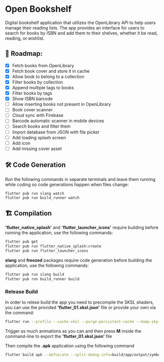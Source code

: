 # Open Bookshelf
Digital bookshelf application that utilizes the OpenLibrary API to help users manage their reading lists. The app provides an interface for users to search for books by ISBN and add them to their shelves, whether it be read, reading, or wishlist.

## 📝 Roadmap:
- [X] Fetch books from OpenLibrary
- [X] Fetch book cover and store it in cache
- [X] Allow book to belong to a collection
- [X] Filter books by collection
- [X] Append multiple tags to books
- [X] Filter books by tags
- [X] Show ISBN barcode
- [ ] Allow inserting books not present in OpenLibrary
- [ ] Book cover scanner
- [ ] Cloud sync with Firebase
- [ ] Barcode automatic scanner in mobile devices
- [ ] Search books and filter them
- [ ] Import database from JSON with file picker
- [ ] Add loading splash screen
- [ ] Add icon
- [ ] Add missing cover asset

## 🛠️ Code Generation
Run the following commands in separate terminals and leave them running while coding so code generations happen when files change:

	flutter pub run slang watch
	flutter pub run build_runner watch

## 🏗️ Compilation

__'flutter_native_splash'__ and __'flutter_launcher_icons'__ require building before running the application, use the following commands:

```sh
flutter pub get
flutter pub run flutter_native_splash:create
flutter pub run flutter_launcher_icons
```

__slang__ and __freezed__ packages require code generation before building the application, use the following commands:
```sh
flutter pub run slang build
flutter pub run build_runner build
```

### Release Build
In order to relese build the app you need to precompile the SKSL shaders, you can use the provided __'flutter_01.sksl.json'__ file or provide your own via the command:
```sh
flutter run --profile --cache-sksl --purge-persistent-cache --dump-skp-on-shader-compilation
```
Trigger as much animations as you can and then press __M__ inside the command-line to export the __'flutter_01.sksl.json'__ file

Then compile the __.apk__ application using the following command
```sh
flutter build apk --obfuscate --split-debug-info=build/app/output/symbols --no-track-widget-creation --release --bundle-sksl-path flutter_01.sksl.json --no-tree-shake-icons -v
```